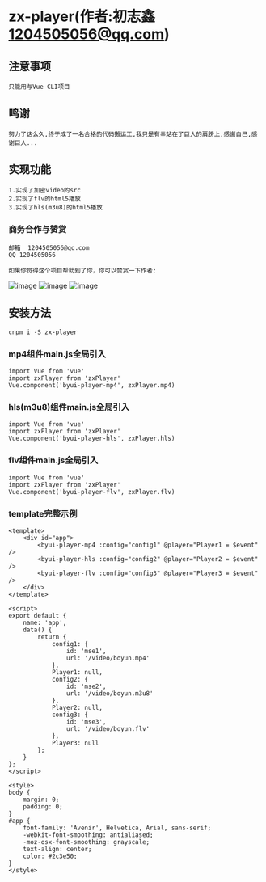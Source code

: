 # zx-player(作者:初志鑫<1204505056@qq.com>)

## 注意事项
```
只能用与Vue CLI项目

```

## 鸣谢
```
努力了这么久,终于成了一名合格的代码搬运工,我只是有幸站在了巨人的肩膀上,感谢自己,感谢巨人...

```

## 实现功能
```
1.实现了加密video的src
2.实现了flv的html5播放
3.实现了hls(m3u8)的html5播放

```

### 商务合作与赞赏
```
邮箱  1204505056@qq.com
QQ 1204505056

如果你觉得这个项目帮助到了你，你可以赞赏一下作者:
```
![image](https://raw.githubusercontent.com/chuzhixin/donate/master/qq.png)
![image](https://raw.githubusercontent.com/chuzhixin/donate/master/wx.png)
![image](https://raw.githubusercontent.com/chuzhixin/donate/master/zfb.png)

## 安装方法
```
cnpm i -S zx-player

```

### mp4组件main.js全局引入
```
import Vue from 'vue'
import zxPlayer from 'zxPlayer'
Vue.component('byui-player-mp4', zxPlayer.mp4)

```

### hls(m3u8)组件main.js全局引入
```
import Vue from 'vue'
import zxPlayer from 'zxPlayer'
Vue.component('byui-player-hls', zxPlayer.hls)

```

### flv组件main.js全局引入
```
import Vue from 'vue'
import zxPlayer from 'zxPlayer'
Vue.component('byui-player-flv', zxPlayer.flv)

```

### template完整示例
```
<template>
	<div id="app">
		<byui-player-mp4 :config="config1" @player="Player1 = $event" />
		<byui-player-hls :config="config2" @player="Player2 = $event" />
		<byui-player-flv :config="config3" @player="Player3 = $event" />
	</div>
</template>

<script>
export default {
	name: 'app',
	data() {
		return {
			config1: {
				id: 'mse1',
				url: '/video/boyun.mp4'
			},
			Player1: null,
			config2: {
				id: 'mse2',
				url: '/video/boyun.m3u8'
			},
			Player2: null,
			config3: {
				id: 'mse3',
				url: '/video/boyun.flv'
			},
			Player3: null
		};
	}
};
</script>

<style>
body {
	margin: 0;
	padding: 0;
}
#app {
	font-family: 'Avenir', Helvetica, Arial, sans-serif;
	-webkit-font-smoothing: antialiased;
	-moz-osx-font-smoothing: grayscale;
	text-align: center;
	color: #2c3e50;
}
</style>

```

 
 
 

